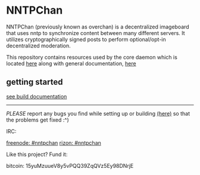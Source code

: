# NNTPChan #

NNTPChan (previously known as overchan) is a decentralized imageboard that uses nntp to synchronize content between many different servers. It utilizes cryptographically signed posts to perform optional/opt-in decentralized moderation.

This repository contains resources used by the core daemon which is located [here](https://github.com/majestrate/srndv2) along with general documentation, [here](doc/)

## getting started ##


[see build documentation](doc/build.md)

---

*PLEASE* report any bugs you find while setting up or building [(here)](https://github.com/majestrate/nntpchan/issues) so that the problems get fixed :^)

IRC:

[freenode: #nntpchan](https://webchat.freenode.net/?channels=#nntpchan)
[rizon: #nntpchan](https://qchat.rizon.net/?channels=#nntpchan)


Like this project? Fund it:

bitcoin: 15yuMzuueV8y5vPQQ39ZqQVz5Ey98DNrjE

